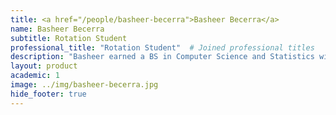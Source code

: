 ```yaml
---
title: <a href="/people/basheer-becerra">Basheer Becerra</a>
name: Basheer Becerra
subtitle: Rotation Student
professional_title: "Rotation Student"  # Joined professional titles
description: "Basheer earned a BS in Computer Science and Statistics with a minor in Biology from Illinois State University. He is now pursuing a PhD in Bioinformatics and Integrative Genomics with an interest in developing statistical methods for single-cell genomics data to understand the underlying mechanisms of disease."
layout: product
academic: 1
image: ../img/basheer-becerra.jpg
hide_footer: true
---
```

